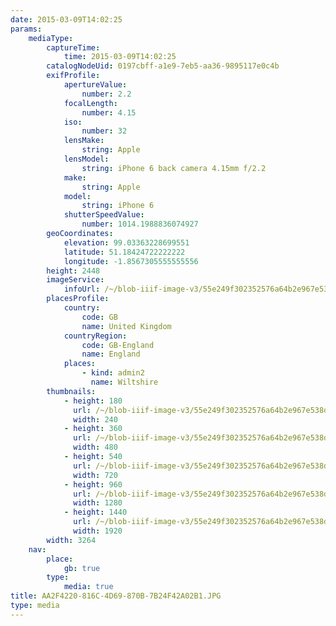 ```yaml
---
date: 2015-03-09T14:02:25
params:
    mediaType:
        captureTime:
            time: 2015-03-09T14:02:25
        catalogNodeUid: 0197cbff-a1e9-7eb5-aa36-9895117e0c4b
        exifProfile:
            apertureValue:
                number: 2.2
            focalLength:
                number: 4.15
            iso:
                number: 32
            lensMake:
                string: Apple
            lensModel:
                string: iPhone 6 back camera 4.15mm f/2.2
            make:
                string: Apple
            model:
                string: iPhone 6
            shutterSpeedValue:
                number: 1014.1988836074927
        geoCoordinates:
            elevation: 99.03363228699551
            latitude: 51.18424722222222
            longitude: -1.8567305555555556
        height: 2448
        imageService:
            infoUrl: /~/blob-iiif-image-v3/55e249f302352576a64b2e967e538d30167bc198bea0c009f4b9d8028ccd0ca9/info.json
        placesProfile:
            country:
                code: GB
                name: United Kingdom
            countryRegion:
                code: GB-England
                name: England
            places:
                - kind: admin2
                  name: Wiltshire
        thumbnails:
            - height: 180
              url: /~/blob-iiif-image-v3/55e249f302352576a64b2e967e538d30167bc198bea0c009f4b9d8028ccd0ca9/full/240%2C180/0/default.jpg
              width: 240
            - height: 360
              url: /~/blob-iiif-image-v3/55e249f302352576a64b2e967e538d30167bc198bea0c009f4b9d8028ccd0ca9/full/480%2C360/0/default.jpg
              width: 480
            - height: 540
              url: /~/blob-iiif-image-v3/55e249f302352576a64b2e967e538d30167bc198bea0c009f4b9d8028ccd0ca9/full/720%2C540/0/default.jpg
              width: 720
            - height: 960
              url: /~/blob-iiif-image-v3/55e249f302352576a64b2e967e538d30167bc198bea0c009f4b9d8028ccd0ca9/full/1280%2C960/0/default.jpg
              width: 1280
            - height: 1440
              url: /~/blob-iiif-image-v3/55e249f302352576a64b2e967e538d30167bc198bea0c009f4b9d8028ccd0ca9/full/1920%2C1440/0/default.jpg
              width: 1920
        width: 3264
    nav:
        place:
            gb: true
        type:
            media: true
title: AA2F4220-816C-4D69-870B-7B24F42A02B1.JPG
type: media
---
```

